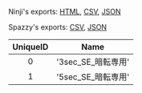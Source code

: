 Ninji's exports: [HTML](https://wuffs.org/acnh/bcsv_160/html/SceneChangeFadeOutDuckingParam.html), [CSV](https://wuffs.org/acnh/bcsv_160/csv/SceneChangeFadeOutDuckingParam.csv), [JSON](https://wuffs.org/acnh/bcsv_160/json/SceneChangeFadeOutDuckingParam.json)

Spazzy's exports: [CSV](https://github.com/McSpazzy/acnh-csv/blob/master/SceneChangeFadeOutDuckingParam.csv), [JSON](https://github.com/McSpazzy/acnh-json/blob/master/SceneChangeFadeOutDuckingParam.json)

| UniqueID | Name |
|:--:|:--:|
| 0 | '3sec_SE_暗転専用' | 
| 1 | '5sec_SE_暗転専用' | 
